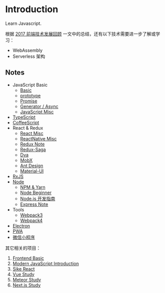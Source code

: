 # Introduction

Learn Javascript.

根据 [2017 前端技术发展回顾](https://zhuanlan.zhihu.com/p/32119668) 一文中的总结，还有以下技术需要进一步了解或学习：

- WebAssembly
- Serverless 架构

## Notes

* JavaScript Basic
    * [Basic](notes/basic.md)
    * [prototype](notes/prototype.md)
    * [Promise](notes/promise.md)
    * [Generator / Async](notes/generator.md)
    * [JavaScript Misc](notes/js-misc.md)
* [TypeScript](notes/typescript-note.md)
* [CoffeeScript](notes/coffeescript-note.md)
* React & Redux
    * [React Misc](notes/react-misc.md)
    * [ReactNative Misc](notes/react-native-misc.md)
    * [Redux Note](notes/redux-note.md)
    * [Redux-Saga](notes/redux-saga.md)
    * [Dva](notes/dva.md)
    * [MobX](notes/mobx-note.md)
    * [Ant Design](notes/antd-note.md)
    * [Material-UI](notes/material-ui-note.md)
* [RxJS](notes/rxjs-note.md)
* [Node](notes/node-readme.md)
    * [NPM & Yarn](notes/node-npm-yarn.md)
    * [Node Beginner](notes/node-beginner.md)
    * [Node.js 开发指南](notes/node-byvoid.md)
    * [Express Note](notes/express-note.md)
* Tools
    * [Webpack3](notes/webpack3-note.md)
    * [Webpack4](notes/webpack4-note.md)
* [Electron](notes/electron-note.md)
* [PWA](notes/pwa-note.md)
* [微信小程序](notes/wx-mini-app-note.md)

其它相关的项目：

1. [Frontend Basic](https://github.com/baurine/frontend-basic)
1. [Modern JavaScript Introduction](https://github.com/baurine/cf-shares/tree/master/cf-modern-js)
1. [Sike React](https://github.com/baurine/sike-react)
1. [Vue Study](https://github.com/baurine/vue-study)
1. [Meteor Study](https://github.com/baurine/meteor-study)
1. [Next.js Study](https://github.com/baurine/nextjs-study)

